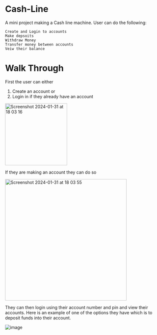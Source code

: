 # Cash-Line

A mini project making a Cash line machine. User can do the following:

    Create and Login to accounts
    Make depsoits 
    Withdraw Money
    Transfer money between accounts 
    Veiw their balance

  # Walk Through 

  First the user can either
  1. Create an account or
  2. Login in if they already have an account

  <img width="202" alt="Screenshot 2024-01-31 at 18 03 16" src="https://github.com/fraser-steven/Cash-Line/assets/92175405/5ceccb10-075c-4d3f-81f6-1595c17239b1">


  If they are making an account they can do so
  
  <img width="396" alt="Screenshot 2024-01-31 at 18 03 55" src="https://github.com/fraser-steven/Cash-Line/assets/92175405/d9cf5e4e-6703-4fb7-b587-6a022cdff149">

  They can then login using their account number and pin and view their accounts. Here is an example of one of the options they have which is to deposit funds into their account. 

  ![image](https://github.com/fraser-steven/Cash-Line/assets/92175405/52178589-a4e4-4673-a169-e6f1b53c2d38)



    
